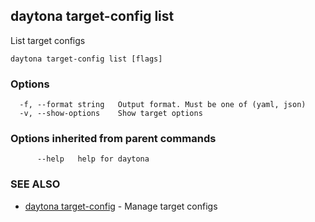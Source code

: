 ## daytona target-config list

List target configs

```
daytona target-config list [flags]
```

### Options

```
  -f, --format string   Output format. Must be one of (yaml, json)
  -v, --show-options    Show target options
```

### Options inherited from parent commands

```
      --help   help for daytona
```

### SEE ALSO

* [daytona target-config](daytona_target-config.md)	 - Manage target configs

